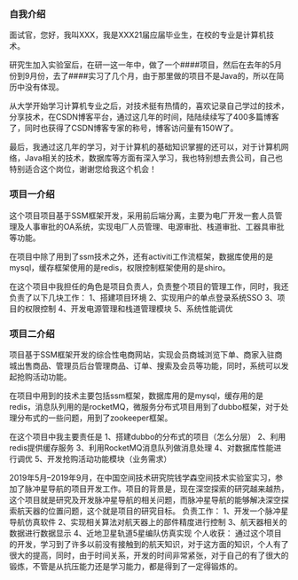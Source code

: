 ### 自我介绍

面试官，您好，我叫XXX，我是XXX21届应届毕业生，在校的专业是计算机技术。

研究生加入实验室后，在研一这一年中，做了一个####项目，然后在去年的5月份到9月份，去了####实习了几个月，由于那里做的项目不是Java的，所以在简历中没有体现。

从大学开始学习计算机专业之后，对技术挺有热情的，喜欢记录自己学过的技术，分享技术，在CSDN博客平台，通过这几年的时间，陆陆续续写了400多篇博客了，同时也获得了CSDN博客专家的称号，博客访问量有150W了。

最后，我通过这几年的学习，对于计算机的基础知识掌握的还可以，对于计算机网络，Java相关的技术，数据库等方面有深入学习，我也特别想去贵公司，自己也特别适合这个岗位，谢谢您给我这个机会！

### 项目一介绍

这个项目项目基于SSM框架开发，采用前后端分离，主要为电厂开发一套人员管理及人事审批的OA系统，实现电厂人员管理、电源审批、栈道审批、工器具审批等功能。

在项目中除了用到了ssm技术之外，还有activiti工作流框架，数据库使用的是mysql，缓存框架使用的是redis，权限控制框架使用的是shiro。

在这个项目中我担任的角色是项目负责人，负责整个项目的管理工作，同时，我还负责了以下几块工作：
1、搭建项目环境
2、实现用户的单点登录系统SSO
3、项目的权限控制
4、开发电源管理和栈道管理模块
5、系统性能调优


### 项目二介绍

项目基于SSM框架开发的综合性电商网站，实现会员商城浏览下单、商家入驻商城出售商品、管理员后台管理商品、订单、搜索及会员等功能，同时，系统可以发起抢购活动功能。

在项目中用到的技术主要包括ssm框架，数据库用的是mysql，缓存用的是redis，消息队列用的是rocketMQ，微服务分布式项目用到了dubbo框架，对于处理分布式的一些问题，用到了zookeeper框架。

在这个项目中我主要责任是
1、搭建dubbo的分布式的项目（怎么分层）
2、利用redis提供缓存服务
3、利用RocketMQ消息队列做消息处理
4、对数据库性能进行调优
5、开发抢购活动功能模块（业务需求）


2019年5月–2019年9月，在中国空间技术研究院钱学森空间技术实验室实习，参加了脉冲星导航的项目开发工作。项目的背景是，现在深空探索的研究越来越热，这个项目就是研究及开发脉冲星导航的相关问题，而脉冲星导航的能够解决深空探索航天器的位置问题，这个就是项目的研究目标。
负责工作：
1、开发一个脉冲星导航仿真软件
2、实现相关算法对航天器上的部件精度进行控制
3、航天器相关的数据进行数据显示
4、近地卫星轨道5星编队仿真实现
个人收获：
通过这个项目的开发，学习到了许多以前没有接触到的航天知识，对于这方面的知识，个人有了很大的提高，同时，由于时间关系，开发的时间非常紧张，对于自己的有了很大的锻炼，不管是从抗压能力还是学习能力，都是得到了一定得锻炼的。


